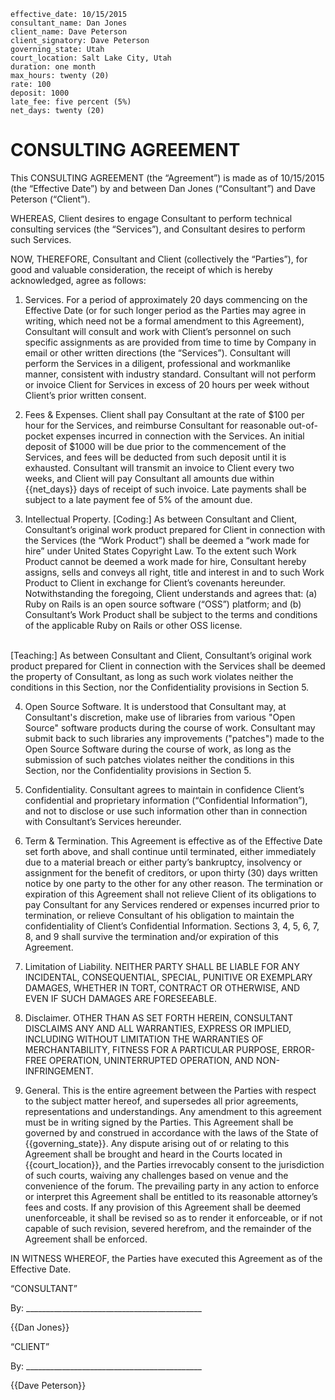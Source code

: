     effective_date: 10/15/2015
    consultant_name: Dan Jones
    client_name: Dave Peterson
    client_signatory: Dave Peterson
    governing_state: Utah
    court_location: Salt Lake City, Utah
    duration: one month
    max_hours: twenty (20)
    rate: 100
    deposit: 1000
    late_fee: five percent (5%)
    net_days: twenty (20)

# CONSULTING AGREEMENT

This CONSULTING AGREEMENT (the “Agreement”) is made as of 10/15/2015 (the “Effective Date”) by and between Dan Jones (“Consultant”) and Dave Peterson (“Client”).

WHEREAS, Client desires to engage Consultant to perform technical consulting services (the “Services”), and Consultant desires to perform such Services.

NOW, THEREFORE, Consultant and Client (collectively the “Parties”), for good and valuable consideration, the receipt of which is hereby acknowledged, agree as follows:

1.	Services.
For a period of approximately 20 days commencing on the Effective Date (or for such longer period as the Parties may agree in writing, which need not be a formal amendment to this Agreement), Consultant will consult and work with Client’s personnel on such specific assignments as are provided from time to time by Company in email or other written directions (the “Services”). Consultant will perform the Services in a diligent, professional and workmanlike manner, consistent with industry standard.
Consultant will not perform or invoice Client for Services in excess of 20 hours per week without Client’s prior written consent.

2.	Fees & Expenses.
Client shall pay Consultant at the rate of $100 per hour for the Services, and reimburse Consultant for reasonable out-of-pocket expenses incurred in connection with the Services.
An initial deposit of $1000 will be due prior to the commencement of the Services, and fees will be deducted from such deposit until it is exhausted.
Consultant will transmit an invoice to Client every two weeks, and Client will pay Consultant all amounts due within {{net_days}} days of receipt of such invoice.
Late payments shall be subject to a late payment fee of 5% of the amount due.

3.	Intellectual Property.
[Coding:]
As between Consultant and Client, Consultant’s original work product prepared for Client in connection with the Services (the “Work Product”) shall be deemed a “work made for hire” under United States Copyright Law.  To the extent such Work Product cannot be deemed a work made for hire, Consultant hereby assigns, sells and conveys all right, title and interest in and to such Work Product to Client in exchange for Client’s covenants hereunder.
Notwithstanding the foregoing, Client understands and agrees that: (a) Ruby on Rails is an open source software (“OSS”) platform; and (b) Consultant’s Work Product shall be subject to the terms and conditions of the applicable Ruby on Rails or other OSS license.
<br>
[Teaching:]
As between Consultant and Client, Consultant’s original work product prepared for Client in connection with the Services shall be deemed the property of Consultant, as long as such work violates neither the conditions in this Section, nor the Confidentiality provisions in Section 5.

4. Open Source Software.
It is understood that Consultant may, at Consultant's discretion, make use of libraries from various "Open Source" software products during the course of work.
Consultant may submit back to such libraries any improvements ("patches") made to the Open Source Software during the course of work, as long as the submission of such patches violates neither the conditions in this Section, nor the Confidentiality provisions in Section 5.

5. Confidentiality.
Consultant agrees to maintain in confidence Client’s confidential and proprietary information (“Confidential Information”), and not to disclose or use such information other than in connection with Consultant’s Services hereunder.

6. Term & Termination.
This Agreement is effective as of the Effective Date set forth above, and shall continue until terminated, either immediately due to a material breach or either party’s bankruptcy, insolvency or assignment for the benefit of creditors, or upon thirty (30) days written notice by one party to the other for any other reason.  The termination or expiration of this Agreement shall not relieve Client of its obligations to pay Consultant for any Services rendered or expenses incurred prior to termination, or relieve Consultant of his obligation to maintain the confidentiality of Client’s Confidential Information.  Sections 3, 4, 5, 6, 7, 8, and 9 shall survive the termination and/or expiration of this Agreement.

7.	Limitation of Liability.
NEITHER PARTY SHALL BE LIABLE FOR ANY INCIDENTAL, CONSEQUENTIAL, SPECIAL, PUNITIVE OR EXEMPLARY DAMAGES, WHETHER IN TORT, CONTRACT OR OTHERWISE, AND EVEN IF SUCH DAMAGES ARE FORESEEABLE.

8.	Disclaimer.
OTHER THAN AS SET FORTH HEREIN, CONSULTANT DISCLAIMS ANY AND ALL WARRANTIES, EXPRESS OR IMPLIED, INCLUDING WITHOUT LIMITATION THE WARRANTIES OF MERCHANTABILITY, FITNESS FOR A PARTICULAR PURPOSE, ERROR-FREE OPERATION, UNINTERRUPTED OPERATION, AND NON-INFRINGEMENT.

9.	General.  This is the entire agreement between the Parties with respect to the subject matter hereof, and supersedes all prior agreements, representations and understandings.  Any amendment to this agreement must be in writing signed by the Parties.  This Agreement shall be governed by and construed in accordance with the laws of the State of {{governing_state}}.  Any dispute arising out of or relating to this Agreement shall be brought and heard in the Courts located in {{court_location}}, and the Parties irrevocably consent to the jurisdiction of such courts, waiving any challenges based on venue and the convenience of the forum.
The prevailing party in any action to enforce or interpret this Agreement shall be entitled to its reasonable attorney’s fees and costs.
If any provision of this Agreement shall be deemed unenforceable, it shall be revised so as to render it enforceable, or if not capable of such revision, severed herefrom, and the remainder of the Agreement shall be enforced.

IN WITNESS WHEREOF, the Parties have executed this Agreement as of the Effective Date.

“CONSULTANT”


By: ____________________________________________

{{Dan Jones}}


“CLIENT”


By: ____________________________________________

{{Dave Peterson}}
